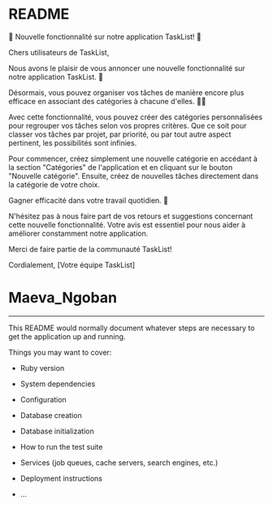 # README


🌷 Nouvelle fonctionnalité sur notre application TaskList! 🎉

Chers utilisateurs de TaskList,

Nous avons le plaisir de vous annoncer une nouvelle fonctionnalité sur notre application TaskList. 🚀

Désormais, vous pouvez organiser vos tâches de manière encore plus efficace en associant des catégories à chacune d'elles. 📝🔖

Avec cette fonctionnalité, vous pouvez créer des catégories personnalisées pour regrouper vos tâches selon vos propres critères. Que ce soit pour classer vos tâches par projet, par priorité, ou par tout autre aspect pertinent, les possibilités sont infinies.

Pour commencer, créez simplement une nouvelle catégorie en accédant à la section "Catégories" de l'application et en cliquant sur le bouton "Nouvelle catégorie". Ensuite, créez de nouvelles tâches directement dans la catégorie de votre choix.

Gagner efficacité dans votre travail quotidien. 💪

N'hésitez pas à nous faire part de vos retours et suggestions concernant cette nouvelle fonctionnalité. Votre avis est essentiel pour nous aider à améliorer constamment notre application.

Merci de faire partie de la communauté TaskList!

Cordialement,
[Votre équipe TaskList]

# Maeva_Ngoban
----------
This README would normally document whatever steps are necessary to get the
application up and running.

Things you may want to cover:

* Ruby version

* System dependencies

* Configuration

* Database creation

* Database initialization

* How to run the test suite

* Services (job queues, cache servers, search engines, etc.)

* Deployment instructions

* ...

